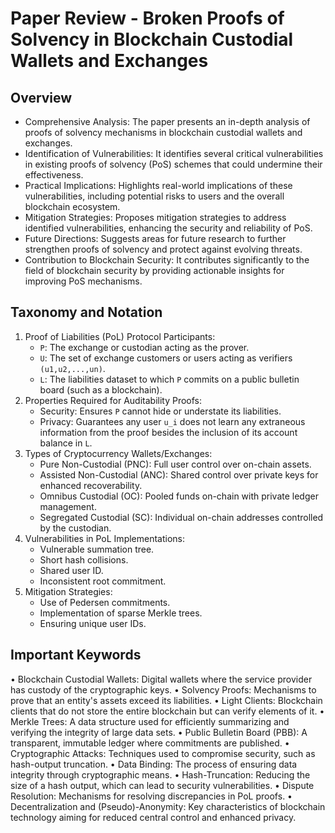 # Paper Review - Broken Proofs of Solvency in Blockchain Custodial Wallets and Exchanges

## Overview
- Comprehensive Analysis: The paper presents an in-depth analysis of proofs of solvency mechanisms in blockchain custodial wallets and exchanges.
- Identification of Vulnerabilities: It identifies several critical vulnerabilities in existing proofs of solvency (PoS) schemes that could undermine their effectiveness.
- Practical Implications: Highlights real-world implications of these vulnerabilities, including potential risks to users and the overall blockchain ecosystem.
- Mitigation Strategies: Proposes mitigation strategies to address identified vulnerabilities, enhancing the security and reliability of PoS.
- Future Directions: Suggests areas for future research to further strengthen proofs of solvency and protect against evolving threats.
- Contribution to Blockchain Security: It contributes significantly to the field of blockchain security by providing actionable insights for improving PoS mechanisms.

## Taxonomy and Notation
1. Proof of Liabilities (PoL) Protocol Participants:
	- `P`: The exchange or custodian acting as the prover.
	- `U`: The set of exchange customers or users acting as verifiers `(u1,u2,...,un)`.
	- `L`: The liabilities dataset to which `P` commits on a public bulletin board (such as a blockchain).
2. Properties Required for Auditability Proofs:
	- Security: Ensures `P` cannot hide or understate its liabilities.
	- Privacy: Guarantees any user `u_i` does not learn any extraneous information from the proof besides the inclusion of its account balance in `L`.
3. Types of Cryptocurrency Wallets/Exchanges:
	- Pure Non-Custodial (PNC): Full user control over on-chain assets.
	- Assisted Non-Custodial (ANC): Shared control over private keys for enhanced recoverability.
	- Omnibus Custodial (OC): Pooled funds on-chain with private ledger management.
	- Segregated Custodial (SC): Individual on-chain addresses controlled by the custodian.
4. Vulnerabilities in PoL Implementations:
	- Vulnerable summation tree.
	- Short hash collisions.
	- Shared user ID.
	- Inconsistent root commitment.
5. Mitigation Strategies:
	- Use of Pedersen commitments.
	- Implementation of sparse Merkle trees.
	- Ensuring unique user IDs.

## Important Keywords
• Blockchain Custodial Wallets: Digital wallets where the service provider has custody of the cryptographic keys.
• Solvency Proofs: Mechanisms to prove that an entity's assets exceed its liabilities.
• Light Clients: Blockchain clients that do not store the entire blockchain but can verify elements of it.
• Merkle Trees: A data structure used for efficiently summarizing and verifying the integrity of large data sets.
• Public Bulletin Board (PBB): A transparent, immutable ledger where commitments are published.
• Cryptographic Attacks: Techniques used to compromise security, such as hash-output truncation.
• Data Binding: The process of ensuring data integrity through cryptographic means.
• Hash-Truncation: Reducing the size of a hash output, which can lead to security vulnerabilities.
• Dispute Resolution: Mechanisms for resolving discrepancies in PoL proofs.
• Decentralization and (Pseudo)-Anonymity: Key characteristics of blockchain technology aiming for reduced central control and enhanced privacy.


